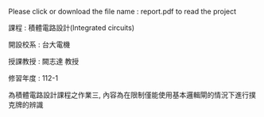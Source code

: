 Please click or download the file name : report.pdf to read the project


課程 : 積體電路設計(Integrated circuits)


開設校系 : 台大電機


授課教授 : 闕志達 教授


修習年度 : 112-1 


為積體電路設計課程之作業三,
內容為在限制僅能使用基本邏輯閘的情況下進行撲克牌的辨識
